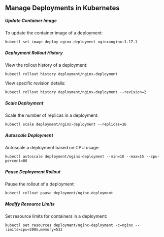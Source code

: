 ## Manage Deployments in Kubernetes

##### Update Container Image

To update the container image of a deployment:

`kubectl set image deploy nginx-deployment nginx=nginx:1.17.1 `

##### Deployment Rollout History
View the rollout history of a deployment:

`kubectl rollout history deployment/nginx-deployment`

View specific revision details:

`kubectl rollout history deployment/nginx-deployment --revision=2`

##### Scale Deployment
Scale the number of replicas in a deployment:

`kubectl scale deployment/nginx-deployment --replicas=10`

##### Autoscale Deployment
Autoscale a deployment based on CPU usage:

`kubectl autoscale deployment/nginx-deployment --min=10 --max=15 --cpu-percent=80`

##### Pause Deployment Rollout
Pause the rollout of a deployment:

`kubectl rollout pause deployment/nginx-deployment`

##### Modify Resource Limits

Set resource limits for containers in a deployment:

`kubectl set resources deployment/nginx-deployment -c=nginx --limits=cpu=200m,memory=512`